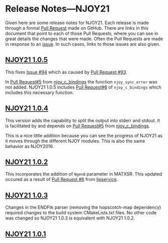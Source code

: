 # Release Notes&mdash;NJOY21
Given here are some release notes for NJOY21. Each release is made through a formal [Pull Request](https://github.com/njoy/NJOY21/pulls) made on GitHub. There are links in this document that point to each of those Pull Requests, where you can see in great details the changes that were made. Often the Pull Requests are made in response to an [issue](https://github.com/njoy/NJOY21/issues). In such cases, links to those issues are also given.

## [NJOY21 1.0.5](https://github.com/njoy/NJOY21/pull/95)
This fixes [Issue \#94](https://github.com/njoy/NJOY21/issues/94) which as caused by [Pull Request \#93](https://github.com/njoy/NJOY21/pull/93).

In [Pull Request#5](https://github.com/njoy/njoy_c_bindings/pull/5) from [njoy_c_bindings](https://github.com/njoy/njoy_c_bindings) the function `njoy_sync_error` was not added. NJOY21 1.0.5 includes [Pull Request#6](https://github.com/njoy/njoy_c_bindings/pull/6) of `njoy_c_bindings` which includes this necessary function.

## [NJOY21 1.0.4](https://github.com/njoy/NJOY21/pull/93)
This version adds the capability to split the output into stderr and stdout. It is facilitated by and depends on [Pull Request#5](https://github.com/njoy/njoy_c_bindings/pull/5) from [njoy_c_bindings](https://github.com/njoy/njoy_c_bindings).

This is a nice little addition because you can see the progress of NJOY21 as it moves through the different NJOY modules. This is also the same behavior as NJOY2016.

## [NJOY21 1.0.2](https://github.com/njoy/NJOY21/pull/87/)
This incorporates the addition of `Ngen8` parameter in MATXSR. This updated occured as a result of [Pull Request \#6](https://github.com/njoy/lipservice/pull/6) from [lipservice](https://github.com/njoy/lipservice).

## [NJOY21 1.0.3](https://github.com/njoy/NJOY21/pull/92)
Changes in the ENDFtk parser (removing the hopscotch-map dependency) required changes to the build system CMakeLists.txt files. No other code was changed so NJOY21 1.0.3 is equivalent with NJOY21 1.0.2.

## [NJOY21 1.0.1](https://github.com/njoy/NJOY21/pull/92)
